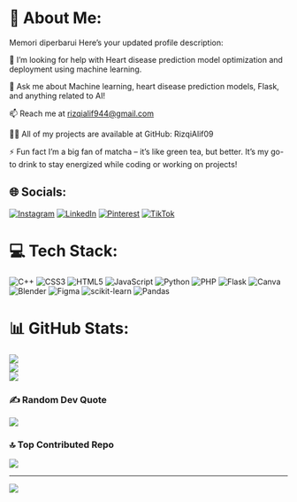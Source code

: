 # 💫 About Me:

Memori diperbarui
Here’s your updated profile description:

🤔 I’m looking for help with
Heart disease prediction model optimization and deployment using machine learning.

💬 Ask me about
Machine learning, heart disease prediction models, Flask, and anything related to AI!

📫 Reach me at
rizqialif944@gmail.com

👨‍💻 All of my projects are available at
GitHub: RizqiAlif09

⚡ Fun fact
I’m a big fan of matcha – it’s like green tea, but better. It’s my go-to drink to stay energized while coding or working on projects!


## 🌐 Socials:
[![Instagram](https://img.shields.io/badge/Instagram-%23E4405F.svg?logo=Instagram&logoColor=white)](https://instagram.com/rizzaliff) [![LinkedIn](https://img.shields.io/badge/LinkedIn-%230077B5.svg?logo=linkedin&logoColor=white)](https://linkedin.com/in/rizqialifpermanaputra) [![Pinterest](https://img.shields.io/badge/Pinterest-%23E60023.svg?logo=Pinterest&logoColor=white)](https://pinterest.com/RizqiAlif09) [![TikTok](https://img.shields.io/badge/TikTok-%23000000.svg?logo=TikTok&logoColor=white)](https://tiktok.com/@rizqialff) 

# 💻 Tech Stack:
![C++](https://img.shields.io/badge/c++-%2300599C.svg?style=for-the-badge&logo=c%2B%2B&logoColor=white) ![CSS3](https://img.shields.io/badge/css3-%231572B6.svg?style=for-the-badge&logo=css3&logoColor=white) ![HTML5](https://img.shields.io/badge/html5-%23E34F26.svg?style=for-the-badge&logo=html5&logoColor=white) ![JavaScript](https://img.shields.io/badge/javascript-%23323330.svg?style=for-the-badge&logo=javascript&logoColor=%23F7DF1E) ![Python](https://img.shields.io/badge/python-3670A0?style=for-the-badge&logo=python&logoColor=ffdd54) ![PHP](https://img.shields.io/badge/php-%23777BB4.svg?style=for-the-badge&logo=php&logoColor=white) ![Flask](https://img.shields.io/badge/flask-%23000.svg?style=for-the-badge&logo=flask&logoColor=white) ![Canva](https://img.shields.io/badge/Canva-%2300C4CC.svg?style=for-the-badge&logo=Canva&logoColor=white) ![Blender](https://img.shields.io/badge/blender-%23F5792A.svg?style=for-the-badge&logo=blender&logoColor=white) ![Figma](https://img.shields.io/badge/figma-%23F24E1E.svg?style=for-the-badge&logo=figma&logoColor=white) ![scikit-learn](https://img.shields.io/badge/scikit--learn-%23F7931E.svg?style=for-the-badge&logo=scikit-learn&logoColor=white) ![Pandas](https://img.shields.io/badge/pandas-%23150458.svg?style=for-the-badge&logo=pandas&logoColor=white)
# 📊 GitHub Stats:
![](https://github-readme-stats.vercel.app/api?username=RizqiAlif09&theme=dark&hide_border=false&include_all_commits=false&count_private=false)<br/>
![](https://github-readme-streak-stats.herokuapp.com/?user=RizqiAlif09&theme=dark&hide_border=false)<br/>
![](https://github-readme-stats.vercel.app/api/top-langs/?username=RizqiAlif09&theme=dark&hide_border=false&include_all_commits=false&count_private=false&layout=compact)

### ✍️ Random Dev Quote
![](https://quotes-github-readme.vercel.app/api?type=horizontal&theme=radical)

### 🔝 Top Contributed Repo
![](https://github-contributor-stats.vercel.app/api?username=RizqiAlif09&limit=5&theme=dark&combine_all_yearly_contributions=true)

---
[![](https://visitcount.itsvg.in/api?id=RizqiAlif09&icon=0&color=0)](https://visitcount.itsvg.in)

<!-- Proudly created with GPRM ( https://gprm.itsvg.in ) -->
